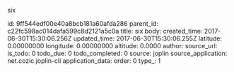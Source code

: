 six



id: 9ff544edf00e40a8bcb181a60afda286
parent_id: c22fc598ac014dafa599c8d2121a5c0a
title: six
body: 
created_time: 2017-06-30T15:30:06.256Z
updated_time: 2017-06-30T15:30:06.255Z
latitude: 0.00000000
longitude: 0.00000000
altitude: 0.0000
author: 
source_url: 
is_todo: 0
todo_due: 0
todo_completed: 0
source: joplin
source_application: net.cozic.joplin-cli
application_data: 
order: 0
type_: 1
